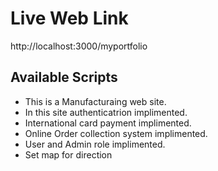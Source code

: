 # Live Web Link

http://localhost:3000/myportfolio

## Available Scripts

* This is a Manufacturaing web site. 
* In this site authenticatrion implimented.
* International card payment implimented.
* Online Order collection system implimented.
* User and Admin role implimented.
* Set map for direction



